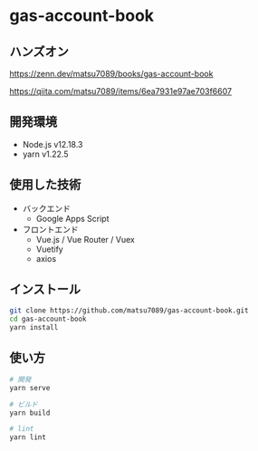 # gas-account-book

## ハンズオン
https://zenn.dev/matsu7089/books/gas-account-book

https://qiita.com/matsu7089/items/6ea7931e97ae703f6607

## 開発環境

* Node.js v12.18.3
* yarn v1.22.5

## 使用した技術

* バックエンド
  * Google Apps Script
* フロントエンド
  * Vue.js / Vue Router / Vuex
  * Vuetify
  * axios

## インストール

```bash
git clone https://github.com/matsu7089/gas-account-book.git
cd gas-account-book
yarn install
```

## 使い方

```bash
# 開発
yarn serve

# ビルド
yarn build

# lint
yarn lint
```

